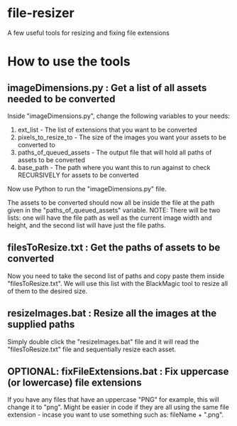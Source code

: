 # file-resizer
 A few useful tools for resizing and fixing file extensions

# How to use the tools

## imageDimensions.py : Get a list of all assets needed to be converted

Inside "imageDimensions.py", change the following variables to your needs:
1. ext_list - The list of extensions that you want to be converted
2. pixels_to_resize_to - The size of the images you want your assets to be converted to
3. paths_of_queued_assets - The output file that will hold all paths of assets to be converted
4. base_path - The path where you want this to run against to check RECURSIVELY for assets to be converted

Now use Python to run the "imageDimensions.py" file. 

The assets to be converted should now all be inside the file at the path given in the "paths_of_queued_assets" variable. NOTE: There will be two lists: one will have the file path as well as the current image width and height, and the second list will have just the file paths.

## filesToResize.txt : Get the paths of assets to be converted

Now you need to take the second list of paths and copy paste them inside "filesToResize.txt". We will use this list with the BlackMagic tool to resize all of them to the desired size.

## resizeImages.bat : Resize all the images at the supplied paths

Simply double click the "resizeImages.bat" file and it will read the "filesToResize.txt" file and sequentially resize each asset.

## OPTIONAL: fixFileExtensions.bat : Fix uppercase (or lowercase) file extensions

If you have any files that have an uppercase "PNG" for example, this will change it to "png". Might be easier in code if they are all using the same file extension - incase you want to use something such as: fileName + ".png".

